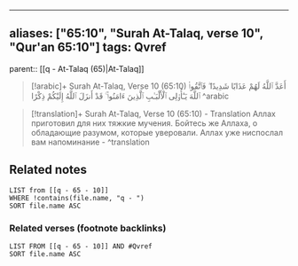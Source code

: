 
---
aliases: ["65:10", "Surah At-Talaq, verse 10", "Qur'an 65:10"]
tags: Qvref
---

parent:: [[q - At-Talaq (65)|At-Talaq]]

> [!arabic]+ Surah At-Talaq, Verse 10 (65:10)
> <span class="quran-arabic">أَعَدَّ ٱللَّهُ لَهُمْ عَذَابًا شَدِيدًا ۖ فَٱتَّقُوا۟ ٱللَّهَ يَـٰٓأُو۟لِى ٱلْأَلْبَـٰبِ ٱلَّذِينَ ءَامَنُوا۟ ۚ قَدْ أَنزَلَ ٱللَّهُ إِلَيْكُمْ ذِكْرًا</span>
^arabic

> [!translation]+ Surah At-Talaq, Verse 10 (65:10) - Translation
> Аллах приготовил для них тяжкие мучения. Бойтесь же Аллаха, о обладающие разумом, которые уверовали. Аллах уже ниспослал вам напоминание -
^translation



## Related notes
```dataview
LIST from [[q - 65 - 10]]
WHERE !contains(file.name, "q - ")
SORT file.name ASC
```

### Related verses (footnote backlinks)
```dataview
LIST FROM [[q - 65 - 10]] AND #Qvref
SORT file.name ASC
```

